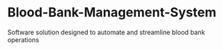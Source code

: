 # Blood-Bank-Management-System
 Software solution designed to automate and streamline blood bank operations
